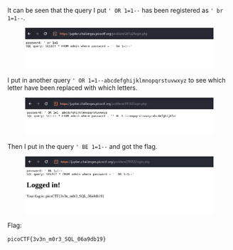 It can be seen that the query I put `' OR 1=1--` has been registered as `' br 1=1--`. 

<figure><img src="./rep.png"></figure>

I put in another query `' OR 1=1--abcdefghijklmnopqrstuvwxyz` to see which letter have been replaced with which letters. 

<figure><img src="./letters.png"></figure>

Then I put in the query `' BE 1=1--` and got the flag.

<figure><img src="./flag.png"></figure>

Flag:
```
picoCTF{3v3n_m0r3_SQL_06a9db19}
```